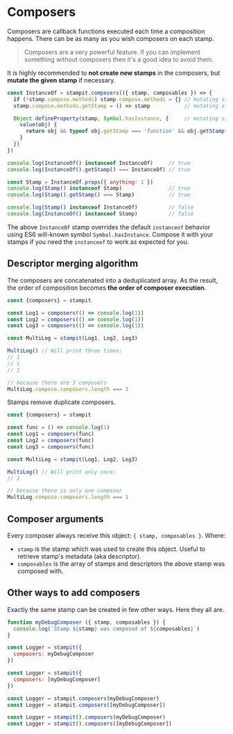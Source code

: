 # Composers

Composers are callback functions executed each time a composition happens. There can be as many as you wish composers on each stamp.

> Composers are a very powerful feature. If you can implement something without composers then it's a good idea to avoid them.

It is highly recommended to **not create new stamps** in the composers, but **mutate the given stamp** if necessary.

```js
const InstanceOf = stampit.composers(({ stamp, composables }) => {
  if (!stamp.compose.methods) stamp.compose.methods = {} // mutating stamp
  stamp.compose.methods.getStamp = () => stamp           // mutating stamp

  Object.defineProperty(stamp, Symbol.hasInstance, {     // mutating stamp
    value(obj) {
      return obj && typeof obj.getStamp === 'function' && obj.getStamp() === stamp
    }
  })
})

console.log(InstanceOf() instanceof InstanceOf)     // true
console.log(InstanceOf().getStamp() === InstanceOf) // true

const Stamp = InstanceOf.props({ anything: 1 })
console.log(Stamp() instanceof Stamp)               // true
console.log(Stamp().getStamp() === Stamp)           // true

console.log(Stamp() instanceof InstanceOf)          // false
console.log(InstanceOf() instanceof Stamp)          // false
```

The above `InstanceOf` stamp overrides the default `instanceof` behavior using ES6 will-known symbol `Symbol.hasInstance`. Compose it with your stamps if you need the `instanceof` to work as expected for you.

## Descriptor merging algorithm

The composers are concatenated into a deduplicated array. As the result, the order of composition becomes **the order of composer execution**.

```js
const {composers} = stampit

const Log1 = composers(() => console.log(1))
const Log2 = composers(() => console.log(1))
const Log3 = composers(() => console.log(1))

const MultiLog = stampit(Log1, Log2, Log3)

MultiLog() // Will print three times:
// 1
// 1
// 1

// because there are 3 composers
MultiLog.compose.composers.length === 3
```

Stamps remove duplicate composers.

```js
const {composers} = stampit

const func = () => console.log(1)
const Log1 = composers(func)
const Log2 = composers(func)
const Log3 = composers(func)

const MultiLog = stampit(Log1, Log2, Log3)

MultiLog() // Will print only once:
// 1

// because there is only one composer
MultiLog.compose.composers.length === 1
```

## Composer arguments

Every composer always receive this object: `{ stamp, composables }`. Where:

* `stamp` is the stamp which was used to create this object. Useful to retrieve stamp's metadata \(aka descriptor\).
* `composables` is the array of stamps and descriptors the above stamp was composed with.

## Other ways to add composers

Exactly the same stamp can be created in few other ways. Here they all are.

```js
function myDebugComposer ({ stamp, composables }) {
  console.log(`Stamp ${stamp} was composed of ${composables}`)
}

const Logger = stampit({
  composers: myDebugComposer
})

const Logger = stampit({
  composers: [myDebugComposer]
})

const Logger = stampit.composers(myDebugComposer)
const Logger = stampit.composers([myDebugComposer])

const Logger = stampit().composers(myDebugComposer)
const Logger = stampit().composers([myDebugComposer])
```



